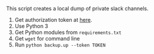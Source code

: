This script creates a local dump of private slack channels.

1. Get authorization token at [here](https://api.slack.com/custom-integrations/legacy-tokens).
2. Use Python 3
3. Get Python modules from `requirements.txt`
4. Get `wget` for command line
5. Run `python backup.up --token TOKEN`
